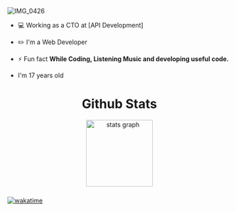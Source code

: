 ![IMG_0426](https://user-images.githubusercontent.com/48949523/94337041-b53c3d00-0011-11eb-9975-3ede5d40aaba.png)

- 💻 Working as a CTO at [API Development]

- ✏️ I'm a Web Developer

- ⚡ Fun fact **While Coding, Listening Music and developing useful code.**

- I'm 17 years old


<div align="center">
  <h1>Github Stats</h1>
  <img src="https://github-readme-stats.vercel.app/api/wakatime?username=9795a95e-732c-4101-92ab-b09573aadc5f&theme=dark&layout=compact" height="150" alt="stats graph"  />
</div>

###
   
   [![wakatime](https://wakatime.com/badge/user/9795a95e-732c-4101-92ab-b09573aadc5f.svg)](https://wakatime.com/@9795a95e-732c-4101-92ab-b09573aadc5f)
